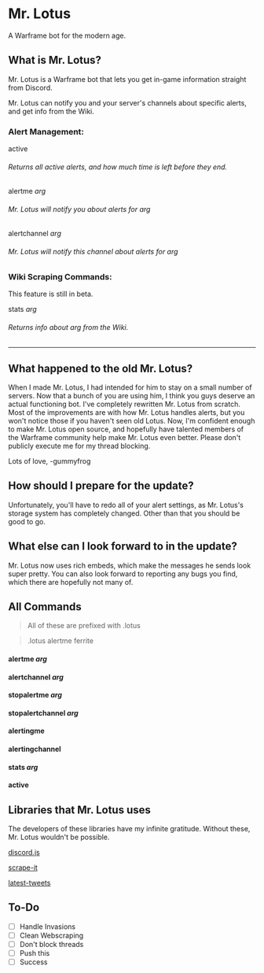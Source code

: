 # Mr. Lotus
A Warframe bot for the modern age.


## What is Mr. Lotus?
Mr. Lotus is a Warframe bot that lets you get in-game information straight from Discord.

Mr. Lotus can notify you and your server's channels about specific alerts, and get info from the Wiki.

### Alert Management: 

active
###### Returns all active alerts, and how much time is left before they end.
  
  
alertme _arg_
###### Mr. Lotus will notify you about alerts for _arg_
  
  
alertchannel _arg_
###### Mr. Lotus will notify this channel about alerts for _arg_
  
### Wiki Scraping Commands:
This feature is still in beta.

stats _arg_
###### Returns info about _arg_ from the Wiki.

---
  
## What happened to the old Mr. Lotus?

When I made Mr. Lotus, I had intended for him to stay on a small number of servers. Now that a bunch of you are using him, I think you guys deserve an actual functioning bot. I've completely rewritten Mr. Lotus from scratch. 
Most of the improvements are with how Mr. Lotus handles alerts, but you won't notice those if you haven't seen old Lotus. 
Now, I'm confident enough to make Mr. Lotus open source, and hopefully have talented members of the Warframe community help make Mr. Lotus even better. Please don't publicly execute me for my thread blocking.

Lots of love,
-gummyfrog

## How should I prepare for the update?

Unfortunately, you'll have to redo all of your alert settings, as Mr. Lotus's storage system has completely changed.
Other than that you should be good to go.

## What else can I look forward to in the update?

Mr. Lotus now uses rich embeds, which make the messages he sends look super pretty.
You can also look forward to reporting any bugs you find, which there are hopefully not many of.


## All Commands

> All of these are prefixed with .lotus 

> .lotus alertme ferrite

#### alertme _arg_
#### alertchannel _arg_

#### stopalertme _arg_
#### stopalertchannel _arg_

#### alertingme
#### alertingchannel

#### stats _arg_
#### active


## Libraries that Mr. Lotus uses

The developers of these libraries have my infinite gratitude. Without these, Mr. Lotus wouldn't be possible.

[discord.js](https://github.com/hydrabolt/discord.js)

[scrape-it](https://github.com/IonicaBizau/scrape-it)

[latest-tweets](https://github.com/noffle/latest-tweets)

## To-Do

- [ ] Handle Invasions
- [ ] Clean Webscraping
- [ ] Don't block threads
- [ ] Push this
- [ ] Success
